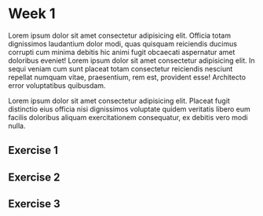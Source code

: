# Week 1
Lorem ipsum dolor sit amet consectetur adipisicing elit. Officia totam dignissimos laudantium dolor modi, quas quisquam reiciendis ducimus corrupti cum minima debitis hic animi fugit obcaecati aspernatur amet doloribus eveniet! Lorem ipsum dolor sit amet consectetur adipisicing elit. In sequi veniam cum sunt placeat totam consectetur reiciendis nesciunt repellat numquam vitae, praesentium, rem est, provident esse! Architecto error voluptatibus quibusdam.

Lorem ipsum dolor sit amet consectetur adipisicing elit. Placeat fugit distinctio eius officia nisi dignissimos voluptate quidem veritatis libero eum facilis doloribus aliquam exercitationem consequatur, ex debitis vero modi nulla.

## Exercise 1
<Proof sequent="A; B |- A & B" solution="excercise-1.folke" />

## Exercise 2
<Proof sequent="P -&gt; !P |- !P" solution="excercise-1.folke" />

## Exercise 3
<Proof sequent="A |- A" solution="excercise-1.folke" />

<!-- !proof[sequent=A; B |- A & B][solution=excercise-1.folke] -->